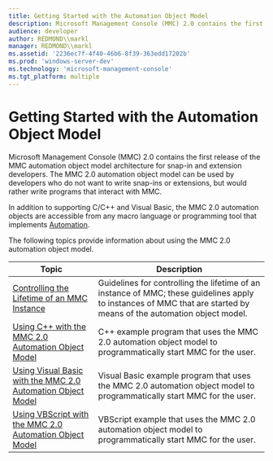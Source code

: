 ```yaml
---
title: Getting Started with the Automation Object Model
description: Microsoft Management Console (MMC) 2.0 contains the first release of the MMC automation object model architecture for snap-in and extension developers.
audience: developer
author: REDMOND\\markl
manager: REDMOND\\markl
ms.assetid: '2236ec7f-4f40-46b6-8f39-363edd17202b'
ms.prod: 'windows-server-dev'
ms.technology: 'microsoft-management-console'
ms.tgt_platform: multiple
---
```


# Getting Started with the Automation Object Model

Microsoft Management Console (MMC) 2.0 contains the first release of the MMC automation object model architecture for snap-in and extension developers. The MMC 2.0 automation object model can be used by developers who do not want to write snap-ins or extensions, but would rather write programs that interact with MMC.

In addition to supporting C/C++ and Visual Basic, the MMC 2.0 automation objects are accessible from any macro language or programming tool that implements [Automation](Http://go.microsoft.com/fwlink/p/?linkid=83929).

The following topics provide information about using the MMC 2.0 automation object model.



| Topic                                                                                                                          | Description                                                                                                                                                         |
|--------------------------------------------------------------------------------------------------------------------------------|---------------------------------------------------------------------------------------------------------------------------------------------------------------------|
| [Controlling the Lifetime of an MMC Instance](controlling-the-lifetime-of-an-mmc-instance.md)                                 | Guidelines for controlling the lifetime of an instance of MMC; these guidelines apply to instances of MMC that are started by means of the automation object model. |
| [Using C++ with the MMC 2.0 Automation Object Model](using-c-with-the-mmc-2-0-automation-object-model.md)                     | C++ example program that uses the MMC 2.0 automation object model to programmatically start MMC for the user.                                                       |
| [Using Visual Basic with the MMC 2.0 Automation Object Model](using-visual-basic-with-the-mmc-2-0-automation-object-model.md) | Visual Basic example program that uses the MMC 2.0 automation object model to programmatically start MMC for the user.                                              |
| [Using VBScript with the MMC 2.0 Automation Object Model](using-vbscript-with-the-mmc-2-0-automation-object-model.md)         | VBScript example that uses the MMC 2.0 automation object model to programmatically start MMC for the user.                                                          |



 

 

 




